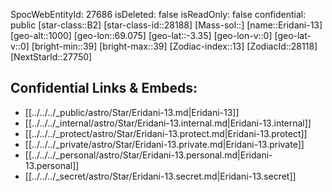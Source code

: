 ﻿---
location: [-3.35,69.075,1000]
type: Station
tags:
- astro/Star

---
SpocWebEntityId: 27686
isDeleted: false
isReadOnly: false
confidential: public
[star-class::B2]
[star-class-id::28188]
[Mass-sol::]
[name::Eridani-13]
[geo-alt::1000]
[geo-lon::69.075]
[geo-lat::-3.35]
[geo-lon-v::0]
[geo-lat-v::0]
[bright-min::39]
[bright-max::39]
[Zodiac-index::13]
[ZodiacId::28118]
[NextStarId::27750]



## Confidential Links & Embeds: 
- [[../../../_public/astro/Star/Eridani-13.md|Eridani-13]] 
- [[../../../_internal/astro/Star/Eridani-13.internal.md|Eridani-13.internal]] 
- [[../../../_protect/astro/Star/Eridani-13.protect.md|Eridani-13.protect]] 
- [[../../../_private/astro/Star/Eridani-13.private.md|Eridani-13.private]] 
- [[../../../_personal/astro/Star/Eridani-13.personal.md|Eridani-13.personal]] 
- [[../../../_secret/astro/Star/Eridani-13.secret.md|Eridani-13.secret]]

